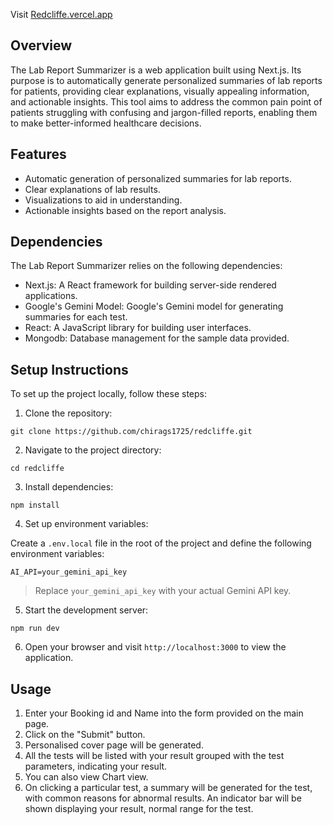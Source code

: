 <!-- This is a [Next.js](https://nextjs.org/) project bootstrapped with [`create-next-app`](https://github.com/vercel/next.js/tree/canary/packages/create-next-app).

## Getting Started

First, run the development server:

```bash
npm run dev
# or
yarn dev
# or
pnpm dev
# or
bun dev
```

Open [http://localhost:3000](http://localhost:3000) with your browser to see the result.

You can start editing the page by modifying `pages/index.js`. The page auto-updates as you edit the file.

[API routes](https://nextjs.org/docs/api-routes/introduction) can be accessed on [http://localhost:3000/api/hello](http://localhost:3000/api/hello). This endpoint can be edited in `pages/api/hello.js`.

The `pages/api` directory is mapped to `/api/*`. Files in this directory are treated as [API routes](https://nextjs.org/docs/api-routes/introduction) instead of React pages.

This project uses [`next/font`](https://nextjs.org/docs/basic-features/font-optimization) to automatically optimize and load Inter, a custom Google Font.

## Learn More

To learn more about Next.js, take a look at the following resources:

- [Next.js Documentation](https://nextjs.org/docs) - learn about Next.js features and API.
- [Learn Next.js](https://nextjs.org/learn) - an interactive Next.js tutorial.

You can check out [the Next.js GitHub repository](https://github.com/vercel/next.js/) - your feedback and contributions are welcome!

## Deploy on Vercel

The easiest way to deploy your Next.js app is to use the [Vercel Platform](https://vercel.com/new?utm_medium=default-template&filter=next.js&utm_source=create-next-app&utm_campaign=create-next-app-readme) from the creators of Next.js.

Check out our [Next.js deployment documentation](https://nextjs.org/docs/deployment) for more details. -->


Visit [Redcliffe.vercel.app](https://redcliffe.vercel.app/)


## Overview

The Lab Report Summarizer is a web application built using Next.js. Its purpose is to automatically generate personalized summaries of lab reports for patients, providing clear explanations, visually appealing information, and actionable insights. This tool aims to address the common pain point of patients struggling with confusing and jargon-filled reports, enabling them to make better-informed healthcare decisions.

## Features

- Automatic generation of personalized summaries for lab reports.
- Clear explanations of lab results.
- Visualizations to aid in understanding.
- Actionable insights based on the report analysis.

## Dependencies

The Lab Report Summarizer relies on the following dependencies:

- Next.js: A React framework for building server-side rendered applications.
- Google's Gemini Model: Google's Gemini model for generating summaries for each test.
- React: A JavaScript library for building user interfaces.
- Mongodb: Database management for the sample data provided.

## Setup Instructions

To set up the project locally, follow these steps:

1. Clone the repository:

```git clone https://github.com/chirags1725/redcliffe.git```

2. Navigate to the project directory:

```cd redcliffe```


3. Install dependencies:

```npm install```


4. Set up environment variables:

Create a `.env.local` file in the root of the project and define the following environment variables:

```AI_API=your_gemini_api_key```

>Replace `your_gemini_api_key` with your actual Gemini API key.

5. Start the development server:

```npm run dev```

6. Open your browser and visit `http://localhost:3000` to view the application.

## Usage

1. Enter your Booking id and Name into the form provided on the main page.
2. Click on the "Submit" button.
3. Personalised cover page will be generated.
4. All the tests will be listed with your result grouped with the test parameters, indicating your result.
5. You can also view Chart view.
6. On clicking a particular test, a summary will be generated for the test, with common reasons for abnormal results. An indicator bar will be shown displaying your result, normal range for the test.
